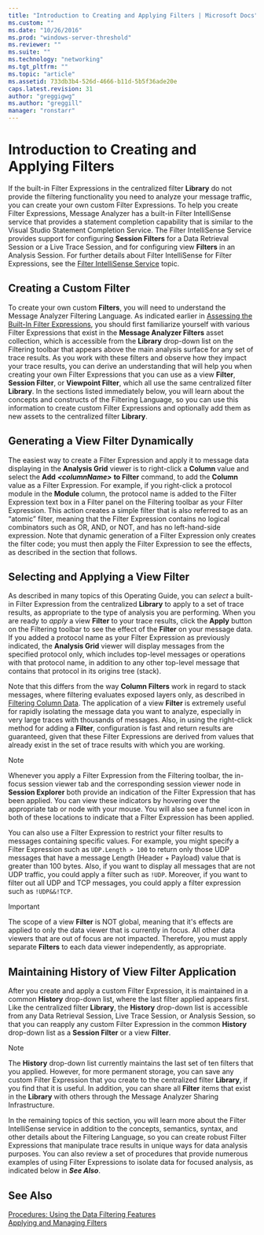 ```yaml
---
title: "Introduction to Creating and Applying Filters | Microsoft Docs"
ms.custom: ""
ms.date: "10/26/2016"
ms.prod: "windows-server-threshold"
ms.reviewer: ""
ms.suite: ""
ms.technology: "networking"
ms.tgt_pltfrm: ""
ms.topic: "article"
ms.assetid: 733db3b4-526d-4666-b11d-5b5f36ade20e
caps.latest.revision: 31
author: "greggigwg"
ms.author: "greggill"
manager: "ronstarr"
---
```

# Introduction to Creating and Applying Filters
If the built-in Filter Expressions in the centralized filter **Library** do not provide the filtering functionality you need to analyze your message traffic, you can create your own custom Filter Expressions. To help you create Filter Expressions, Message Analyzer has a built-in Filter IntelliSense service that provides a statement completion capability that is similar to the Visual Studio Statement Completion Service. The Filter IntelliSense Service provides support for configuring **Session Filters** for a Data Retrieval Session or a Live Trace Session, and for configuring view **Filters** in an Analysis Session. For further details about Filter IntelliSense for Filter Expressions, see the [Filter IntelliSense Service](filter-intellisense-service.md) topic.  
  
## Creating a Custom Filter  
 To create your own custom **Filters**, you will need to understand the Message Analyzer Filtering Language. As indicated earlier in [Assessing the Built-In Filter Expressions](filtering-live-trace-session-results.md#BKMK_AssesBuiltInFilters), you should first familiarize yourself with various Filter Expressions that exist in the **Message Analyzer Filters** asset collection, which is accessible from the **Library** drop-down list on the Filtering toolbar that appears above the main analysis surface for any set of trace results. As you work with these  filters and observe how they impact your trace results, you can derive an understanding that will help you when creating your own Filter Expressions that you can use as a view **Filter**, **Session Filter**, or **Viewpoint Filter**, which all use the same centralized filter **Library**. In the sections listed immediately below, you will learn about the concepts and constructs of the Filtering Language,  so you can use this information to create custom Filter Expressions and optionally add them as new assets to the centralized filter **Library**.  
  
## Generating a View Filter Dynamically  
 The easiest way to create a Filter Expression and apply it to message data displaying in the **Analysis Grid** viewer is to right-click a **Column** value and select the **Add**  ***\<columnName>***  **to Filter** command, to add the **Column** value as a Filter Expression. For example, if you right-click a protocol module in the **Module** column, the protocol name is added to the Filter Expression text box in a  Filter panel on the Filtering toolbar as your Filter Expression. This action creates a simple filter that is also referred to as an “atomic” filter, meaning that the Filter Expression contains no logical combinators such as OR, AND, or NOT, and has no left-hand-side expression. Note that dynamic generation of a Filter Expression only creates the filter code; you must then apply the Filter Expression to see the effects, as described in the section that follows.  
  
## Selecting and Applying a View Filter  
 As described in many topics of this Operating Guide, you can *select* a built-in Filter Expression from the centralized **Library** to apply to a set of trace results, as appropriate to the type of analysis you are performing. When you are ready to *apply* a view **Filter** to your trace results, click the **Apply** button on the Filtering toolbar to see the effect of the **Filter** on your message data. If you added a protocol name as your Filter Expression as previously indicated, the **Analysis Grid** viewer will display messages from the specified protocol only, which includes top-level messages or operations with that protocol name, in addition to any other top-level message that contains that protocol in its origins tree (stack).  
  
 Note that this differs from the way **Column Filters** work in regard to stack messages, where filtering evaluates exposed layers only, as described in [Filtering Column Data](filtering-column-data.md). The application of a view **Filter** is extremely useful for rapidly isolating the message data you want to analyze, especially in very large traces with thousands of messages. Also, in using the right-click method for adding a **Filter**, configuration is fast and return results are guaranteed, given that these Filter Expressions are derived from values that already exist in the set of trace results with which you are working.  
  
> [!NOTE]
>  Whenever you apply a Filter Expression from the Filtering toolbar, the in-focus session viewer tab and the corresponding session viewer node in **Session Explorer** both provide an indication of the Filter Expression that has been applied. You can view these indicators by hovering over the appropriate tab or node with your mouse. You will also see a funnel icon in both of these locations to indicate that a Filter Expression has been applied.  
  
 You can also use a Filter Expression to restrict your filter results to messages containing specific values. For example, you might specify a Filter Expression such as `UDP.Length > 100` to return only those UDP messages that have a message Length (Header + Payload) value that is greater than 100 bytes. Also, if you want to display all messages that are not UDP traffic, you could apply a filter such as `!UDP`. Moreover, if you want to filter out all UDP and TCP messages, you could apply a filter expression such as `!UDP&&!TCP`.  
  
> [!IMPORTANT]
>  The scope of a view **Filter** is NOT global, meaning that it's effects are applied to only the data viewer that is currently in focus. All other data viewers that are out of focus are not impacted. Therefore, you must apply separate **Filters** to each data viewer independently, as appropriate.  
  
## Maintaining History of View Filter Application  
 After you create and apply a custom Filter Expression, it is maintained in a common **History** drop-down list, where the last filter applied appears first. Like the centralized filter **Library**, the **History** drop-down list is accessible from any Data Retrieval Session, Live Trace Session, or Analysis Session, so that you can reapply any custom Filter Expression in the common **History** drop-down list as a **Session Filter** or a view **Filter**.  
  
> [!NOTE]
>  The **History** drop-down list currently maintains the last set of ten filters that you applied. However, for more permanent storage, you can save any custom Filter Expression that you create to the centralized filter **Library**, if you find that it is  useful. In addition, you can share all **Filter** items that exist in the **Library** with others through the Message Analyzer Sharing Infrastructure.  
  
 In the remaining topics of this section, you will learn more about the Filter IntelliSense service in addition to the concepts, semantics, syntax, and other details about the Filtering Language, so you can create robust Filter Expressions that manipulate trace results in unique ways for data analysis purposes. You can also review a set of procedures that provide numerous examples of using Filter Expressions to isolate data for focused analysis, as indicated below in ***See Also***.  
  
## See Also  
 [Procedures: Using the Data Filtering Features](procedures-using-the-data-filtering-features.md)   
 [Applying and Managing Filters](applying-and-managing-filters.md)